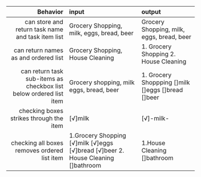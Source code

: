 
|Behavior   | input   | output  |
|-----------:|:----------|:---------|
|can store and return task name and task item list|Grocery Shopping, milk, eggs, bread, beer | Grocery Shopping, milk, eggs, bread, beer |
|can return names as and ordered list| Grocery Shopping, House Cleaning| 1. Grocery Shopping 2. House Cleaning|
|can return task sub-items as checkbox list below ordered list item| Grocery shopping, milk eggs, bread, beer| 1. Grocery Shoppping []milk []eggs []bread []beer|
|checking boxes strikes through the item| [√]milk | [√]-milk-|
|checking all boxes removes ordered list item| 1.Grocery Shopping [√]milk [√]eggs [√]bread [√]beer 2. House Cleaning []bathroom| 1.House Cleaning []bathroom|
